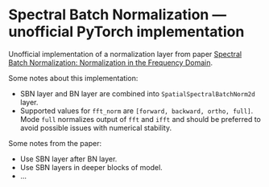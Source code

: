 # Spectral Batch Normalization &mdash; unofficial PyTorch implementation 

Unofficial implementation of a normalization layer from paper
[Spectral Batch Normalization: Normalization in the Frequency Domain](https://arxiv.org/abs/2306.16999).

Some notes about this implementation:
- SBN layer and BN layer are combined into `SpatialSpectralBatchNorm2d` layer.
- Supported values for `fft_norm` are `[forward, backward, ortho, full]`. 
Mode `full` normalizes output  of `fft` and `ifft` and should be preferred to avoid possible issues 
with numerical stability.

Some notes from the paper: 
- Use SBN layer after BN layer.
- Use SBN layers in deeper blocks of model.
- ...

